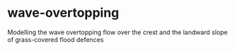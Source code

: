 # wave-overtopping
Modelling the wave overtopping flow over the crest and the landward slope of grass-covered flood defences
